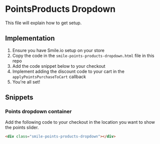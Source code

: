 # PointsProducts Dropdown

This file will explain how to get setup.

## Implementation

1. Ensure you have Smile.io setup on your store
1. Copy the code in the `smile-points-products-dropdown.html` file in this repo
1. Add the code snippet below to your checkout
1. Implement adding the discount code to your cart in the `applyPointsPurchaseToCart` callback
1. You're all set!

## Snippets

### Points dropdown container

Add the following code to your checkout in the location you want to show the points slider.
```html
<div class="smile-points-products-dropdown"></div>
```
